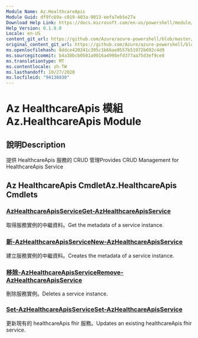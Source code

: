 ```yaml
---
Module Name: Az.HealthcareApis
Module Guid: df9fc69a-c019-403a-9013-eefa7eb5e27a
Download Help Link: https://docs.microsoft.com/en-us/powershell/module/az.healthcareapis
Help Version: 0.1.0.0
Locale: en-US
content_git_url: https://github.com/Azure/azure-powershell/blob/master/src/HealthcareApis/HealthcareApis/help/Az.HealthcareApis.md
original_content_git_url: https://github.com/Azure/azure-powershell/blob/master/src/HealthcareApis/HealthcareApis/help/Az.HealthcareApis.md
ms.openlocfilehash: 8ddce420241c395c1b66ae0557b51972b692c4d9
ms.sourcegitcommit: b4a38bcb0501a9016a4998efd377aa75d3ef9ce8
ms.translationtype: MT
ms.contentlocale: zh-TW
ms.lasthandoff: 10/27/2020
ms.locfileid: "94138830"
---
```

# <span data-ttu-id="7b6d7-101">Az HealthcareApis 模組</span><span class="sxs-lookup"><span data-stu-id="7b6d7-101">Az.HealthcareApis Module</span></span>
## <span data-ttu-id="7b6d7-102">說明</span><span class="sxs-lookup"><span data-stu-id="7b6d7-102">Description</span></span>
<span data-ttu-id="7b6d7-103">提供 HealthcareApis 服務的 CRUD 管理</span><span class="sxs-lookup"><span data-stu-id="7b6d7-103">Provides CRUD Management for HealthcareApis Service</span></span>

## <span data-ttu-id="7b6d7-104">Az HealthcareApis Cmdlet</span><span class="sxs-lookup"><span data-stu-id="7b6d7-104">Az.HealthcareApis Cmdlets</span></span>
### [<span data-ttu-id="7b6d7-105">AzHealthcareApisService</span><span class="sxs-lookup"><span data-stu-id="7b6d7-105">Get-AzHealthcareApisService</span></span>](Get-AzHealthcareApisService.md)
<span data-ttu-id="7b6d7-106">取得服務實例的中繼資料。</span><span class="sxs-lookup"><span data-stu-id="7b6d7-106">Get the metadata of a service instance.</span></span>

### [<span data-ttu-id="7b6d7-107">新-AzHealthcareApisService</span><span class="sxs-lookup"><span data-stu-id="7b6d7-107">New-AzHealthcareApisService</span></span>](New-AzHealthcareApisService.md)
<span data-ttu-id="7b6d7-108">建立服務實例的中繼資料。</span><span class="sxs-lookup"><span data-stu-id="7b6d7-108">Creates the metadata of a service instance.</span></span>

### [<span data-ttu-id="7b6d7-109">移除-AzHealthcareApisService</span><span class="sxs-lookup"><span data-stu-id="7b6d7-109">Remove-AzHealthcareApisService</span></span>](Remove-AzHealthcareApisService.md)
<span data-ttu-id="7b6d7-110">刪除服務實例。</span><span class="sxs-lookup"><span data-stu-id="7b6d7-110">Deletes a service instance.</span></span>

### [<span data-ttu-id="7b6d7-111">Set-AzHealthcareApisService</span><span class="sxs-lookup"><span data-stu-id="7b6d7-111">Set-AzHealthcareApisService</span></span>](Set-AzHealthcareApisService.md)
<span data-ttu-id="7b6d7-112">更新現有的 healthcareApis fhir 服務。</span><span class="sxs-lookup"><span data-stu-id="7b6d7-112">Updates an existing healthcareApis fhir service.</span></span>

